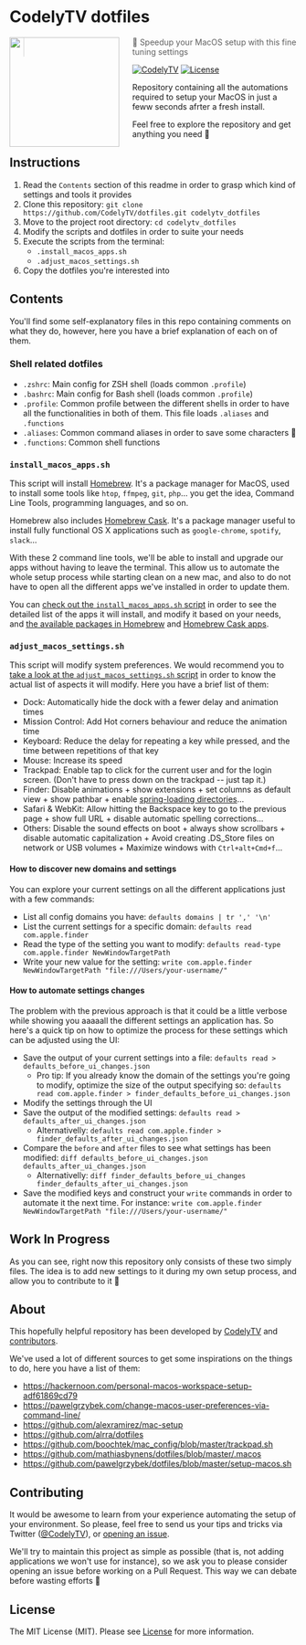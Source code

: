 # CodelyTV dotfiles

<img src="http://codely.tv/wp-content/uploads/2016/05/cropped-logo-codelyTV.png" align="left" width="192px" height="192px"/>
<img align="left" width="0" height="192px" hspace="10"/>

> 🚀 Speedup your MacOS setup with this fine tuning settings

[![CodelyTV](https://img.shields.io/badge/codely-tv-green.svg?style=flat-square)](codely.tv)
[![License](https://img.shields.io/github/license/CodelyTV/scala-http-api.svg?style=flat-square)](LICENSE)

Repository containing all the automations required to setup your MacOS in just a feww seconds afrter a fresh install.

Feel free to explore the repository and get anything you need 😬

## Instructions

1. Read the `Contents` section of this readme in order to grasp which kind of settings and tools it provides
2. Clone this repository: `git clone https://github.com/CodelyTV/dotfiles.git codelytv_dotfiles`
2. Move to the project root directory: `cd codelytv_dotfiles`
3. Modify the scripts and dotfiles in order to suite your needs
4. Execute the scripts from the terminal:
    * `.install_macos_apps.sh`
    * `.adjust_macos_settings.sh`
5. Copy the dotfiles you're interested into

## Contents

You'll find some self-explanatory files in this repo containing comments on what they do, however, here you have a brief explanation of each on of them.

### Shell related dotfiles

* `.zshrc`: Main config for ZSH shell (loads common `.profile`)
* `.bashrc`: Main config for Bash shell (loads common `.profile`)
* `.profile`: Common profile between the different shells in order to have all the functionalities in both of them. This file loads `.aliases` and `.functions`
* `.aliases`: Common command aliases in order to save some characters 😬
* `.functions`: Common shell functions

### `install_macos_apps.sh`

This script will install [Homebrew](https://brew.sh/). It's a package manager for MacOS, used to install some tools like `htop`, `ffmpeg`, `git`, `php`… you get the idea, Command Line Tools, programming languages, and so on. 

Homebrew also includes [Homebrew Cask](http://caskroom.io/). It's a package manager useful to install fully functional OS X applications such as `google-chrome`, `spotify`, `slack`…

With these 2 command line tools, we'll be able to install and upgrade our apps without having to leave the terminal. This allow us to automate the whole setup process while starting clean on a new mac, and also to do not have to open all the different apps we've installed in order to update them.

You can [check out the `install_macos_apps.sh` script](install_macos_apps.sh) in order to see the detailed list of the apps it will install, and modify it based on your needs, and [the available packages in Homebrew](https://formulae.brew.sh/formula/) and [Homebrew Cask apps](https://github.com/Homebrew/homebrew-cask/tree/master/Casks).

### `adjust_macos_settings.sh`

This script will modify system preferences. We would recommend you to [take a look at the `adjust_macos_settings.sh` script](adjust_macos_settings.sh) in order to know the actual list of aspects it will modify. Here you have a brief list of them:

* Dock: Automatically hide the dock with a fewer delay and animation times
* Mission Control: Add Hot corners behaviour and reduce the animation time
* Keyboard: Reduce the delay for repeating a key while pressed, and the time between repetitions of that key
* Mouse: Increase its speed
* Trackpad: Enable tap to click for the current user and for the login screen. (Don't have to press down on the trackpad -- just tap it.)
* Finder: Disable animations + show extensions + set columns as default view + show pathbar + enable [spring-loading directories](https://www.youtube.com/watch?v=F9kdAxGe9SE)…
* Safari & WebKit: Allow hitting the Backspace key to go to the previous page + show full URL + disable automatic spelling corrections…
* Others: Disable the sound effects on boot + always show scrollbars + disable automatic capitalization + Avoid creating .DS_Store files on network or USB volumes + Maximize windows with `Ctrl+alt+Cmd+f`…

#### How to discover new domains and settings

You can explore your current settings on all the different applications just with a few commands:

* List all config domains you have: `defaults domains | tr ',' '\n'`
* List the current settings for a specific domain: `defaults read com.apple.finder`
* Read the type of the setting you want to modify: `defaults read-type com.apple.finder NewWindowTargetPath`
* Write your new value for the setting: `write com.apple.finder NewWindowTargetPath "file:///Users/your-username/"`

#### How to automate settings changes 

The problem with the previous approach is that it could be a little verbose while showing you aaaaall the different settings an application has. So here's a quick tip on how to optimize the process for these settings which can be adjusted using the UI:

* Save the output of your current settings into a file: `defaults read > defaults_before_ui_changes.json`
    * Pro tip: If you already know the domain of the settings you're going to modify, optimize the size of the output specifying so: `defaults read com.apple.finder > finder_defaults_before_ui_changes.json`
* Modify the settings through the UI
* Save the output of the modified settings: `defaults read > defaults_after_ui_changes.json`
    * Alternativelly: `defaults read com.apple.finder > finder_defaults_after_ui_changes.json`
* Compare the `before` and `after` files to see what settings has been modified: `diff defaults_before_ui_changes.json defaults_after_ui_changes.json`
    * Alternativelly: `diff finder_defaults_before_ui_changes finder_defaults_after_ui_changes.json`
* Save the modified keys and construct your `write` commands in order to automate it the next time. For instance: `write com.apple.finder NewWindowTargetPath "file:///Users/your-username/"`

## Work In Progress

As you can see, right now this repository only consists of these two simply files. The idea is to add new settings to it during my own setup process, and allow you to contribute to it 🙂

## About

This hopefully helpful repository has been developed by [CodelyTV](https://github.com/CodelyTV) and [contributors](https://github.com/CodelyTV/dotfiles/graphs/contributors).

We've used a lot of different sources to get some inspirations on the things to do, here you have a list of them:

* https://hackernoon.com/personal-macos-workspace-setup-adf61869cd79
* https://pawelgrzybek.com/change-macos-user-preferences-via-command-line/
* https://github.com/alexramirez/mac-setup
* https://github.com/alrra/dotfiles
* https://github.com/boochtek/mac_config/blob/master/trackpad.sh
* https://github.com/mathiasbynens/dotfiles/blob/master/.macos
* https://github.com/pawelgrzybek/dotfiles/blob/master/setup-macos.sh

## Contributing

It would be awesome to learn from your experience automating the setup of your environment. So please, feel free to send us your tips and tricks via Twitter ([@CodelyTV](https://twitter.com/CodelyTV)), or [opening an issue](https://github.com/CodelyTV/dotfiles/issues).

We'll try to maintain this project as simple as possible (that is, not adding applications we won't use for instance), so we ask you to please consider opening an issue before working on a Pull Request. This way we can debate before wasting efforts 🙂

## License

The MIT License (MIT). Please see [License](LICENSE) for more information.
